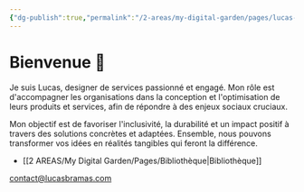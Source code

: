```yaml
---
{"dg-publish":true,"permalink":"/2-areas/my-digital-garden/pages/lucas-bramas/","tags":["gardenEntry"],"dgHomeLink":"false","dgShowBacklinks":"false","dgShowLocalGraph":"false"}
---
```


# Bienvenue 👋

Je suis Lucas, designer de services passionné et engagé. Mon rôle est d'accompagner les organisations dans la conception et l'optimisation de leurs produits et services, afin de répondre à des enjeux sociaux cruciaux.

Mon objectif est de favoriser l'inclusivité, la durabilité et un impact positif à travers des solutions concrètes et adaptées. Ensemble, nous pouvons transformer vos idées en réalités tangibles qui feront la différence.

- [[2 AREAS/My Digital Garden/Pages/Bibliothèque\|Bibliothèque]]

contact@lucasbramas.com
